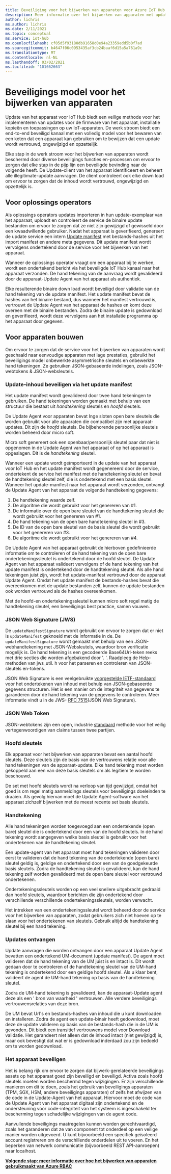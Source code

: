 ```yaml
---
title: Beveiliging voor het bijwerken van apparaten voor Azure IoT Hub | Microsoft Docs
description: Meer informatie over het bijwerken van apparaten met updates voor IoT Hub zorgt ervoor dat het apparaat veilig wordt bijgewerkt.
author: lichris
ms.author: lichris
ms.date: 2/11/2021
ms.topic: conceptual
ms.service: iot-hub
ms.openlocfilehash: cf05d5f93180db91658d0e94a23359edd5b0f7ad
ms.sourcegitcommit: b4647f06c0953435af3cb24baaf6d15a5a761a9c
ms.translationtype: MT
ms.contentlocale: nl-NL
ms.lasthandoff: 03/02/2021
ms.locfileid: "101662663"
---
```

# <a name="device-update-security-model"></a>Beveiligings model voor het bijwerken van apparaten

Update van het apparaat voor IoT Hub biedt een veilige methode voor het implementeren van updates voor de firmware van het apparaat, installatie kopieën en toepassingen op uw IoT-apparaten. De werk stroom biedt een end-to-end beveiligd kanaal met een volledig model voor het bewaren van een keten dat een apparaat kan gebruiken om te bewijzen dat een update wordt vertrouwd, ongewijzigd en opzettelijk.

Elke stap in de werk stroom voor het bijwerken van apparaten wordt beschermd door diverse beveiligings functies en-processen om ervoor te zorgen dat elke stap in de pijp lijn een beveiligde bevinding naar de volgende heeft. De Update-client van het apparaat identificeert en beheert alle illegitimate-update aanvragen. De client controleert ook elke down load om ervoor te zorgen dat de inhoud wordt vertrouwd, ongewijzigd en opzettelijk is.

## <a name="for-solution-operators"></a>Voor oplossings operators

Als oplossings operators updates importeren in hun update-exemplaar van het apparaat, uploadt en controleert de service de binaire update bestanden om ervoor te zorgen dat ze niet zijn gewijzigd of gewisseld door een kwaadwillende gebruiker. Nadat het apparaat is geverifieerd, genereert de update service een intern [Update manifest](./update-manifest.md) met bestands-hashes uit het import manifest en andere meta gegevens. Dit update manifest wordt vervolgens ondertekend door de service voor het bijwerken van het apparaat.

Wanneer de oplossings operator vraagt om een apparaat bij te werken, wordt een ondertekend bericht via het beveiligde IoT Hub kanaal naar het apparaat verzonden. De hand tekening van de aanvraag wordt gevalideerd door de apparaat-Update Agent van het apparaat als authentiek. 

Elke resulterende binaire down load wordt beveiligd door validatie van de hand tekening van de update manifest. Het update manifest bevat de hashes van het binaire bestand, dus wanneer het manifest vertrouwd is, vertrouwt de Update Agent van het apparaat de hashes en komt deze overeen met de binaire bestanden. Zodra de binaire update is gedownload en geverifieerd, wordt deze vervolgens aan het installatie programma op het apparaat door gegeven.

## <a name="for-device-builders"></a>Voor apparaten bouwen

Om ervoor te zorgen dat de service voor het bijwerken van apparaten wordt geschaald naar eenvoudige apparaten met lage prestaties, gebruikt het beveiligings model onbewerkte asymmetrische sleutels en onbewerkte hand tekeningen. Ze gebruiken JSON-gebaseerde indelingen, zoals JSON-webtokens & JSON-websleutels.

### <a name="securing-update-content-via-the-update-manifest"></a>Update-inhoud beveiligen via het update manifest

Het update manifest wordt gevalideerd door twee hand tekeningen te gebruiken. De hand tekeningen worden gemaakt met behulp van een structuur die bestaat uit *handtekening* sleutels en *hoofd* sleutels.

De Update Agent voor apparaten bevat Inge sloten open bare sleutels die worden gebruikt voor alle apparaten die compatibel zijn met apparaat-updates. Dit zijn de *hoofd* sleutels. De bijbehorende persoonlijke sleutels worden beheerd door micro soft.

Micro soft genereert ook een openbaar/persoonlijk sleutel paar dat niet is opgenomen in de Update Agent van het apparaat of op het apparaat is opgeslagen. Dit is de *handtekening* sleutel.

Wanneer een update wordt geïmporteerd in de update van het apparaat voor IoT Hub en het update manifest wordt gegenereerd door de service, ondertekent de service het manifest met de handtekening sleutel en bevat de handtekening sleutel zelf, die is ondertekend met een basis sleutel. Wanneer het update-manifest naar het apparaat wordt verzonden, ontvangt de Update Agent van het apparaat de volgende handtekening gegevens:

1. De handtekening waarde zelf.
2. De algoritme die wordt gebruikt voor het genereren van #1.
3. De informatie over de open bare sleutel van de handtekening sleutel die wordt gebruikt voor het genereren van #1.
4. De hand tekening van de open bare handtekening sleutel in #3.
5. De ID van de open bare sleutel van de basis sleutel die wordt gebruikt voor het genereren van #3.
6. De algoritme die wordt gebruikt voor het genereren van #4.

De Update Agent van het apparaat gebruikt de hierboven gedefinieerde informatie om te controleren of de hand tekening van de open bare ondertekeningssleutel is ondertekend door de hoofd sleutel. De Update Agent van het apparaat valideert vervolgens of de hand tekening van het update manifest is ondertekend door de handtekening sleutel. Als alle hand tekeningen juist zijn, wordt het update-manifest vertrouwd door de apparaat Update Agent. Omdat het update manifest de bestands-hashes bevat die overeenkomen met de update bestanden zelf, kunnen de update bestanden ook worden vertrouwd als de hashes overeenkomen.

Met de hoofd-en ondertekeningssleutel kunnen micro soft regel matig de handtekening sleutel, een beveiligings best practice, samen vouwen.

### <a name="json-web-signature-jws"></a>JSON Web Signature (JWS)

De `updateManifestSignature` wordt gebruikt om ervoor te zorgen dat er niet is `updateManifest` geknoeid met de informatie in de. De `updateManifestSignature` wordt gemaakt met behulp van een JSON-webhandtekening met JSON-Websleutels, waardoor bron verificatie mogelijk is. De hand tekening is een gecodeerde Base64Url-teken reeks met drie secties die worden afgebakend door '. '.  Raadpleeg de Help-methoden van jws_util. h voor het parseren en controleren van JSON-sleutels en-tokens.

JSON Web Signature is een veelgebruikte [voorgestelde IETF-standaard](https://tools.ietf.org/html/rfc7515) voor het ondertekenen van inhoud met behulp van JSON-gebaseerde gegevens structuren. Het is een manier om de integriteit van gegevens te garanderen door de hand tekening van de gegevens te controleren. Meer informatie vindt u in de JWS- [RFC 7515](https://www.rfc-editor.org/info/rfc7515)(JSON Web Signature).

### <a name="json-web-token"></a>JSON Web Token

JSON-webtokens zijn een open, industrie [standaard](https://tools.ietf.org/html/rfc7519) methode voor het veilig vertegenwoordigen van claims tussen twee partijen.

### <a name="root-keys"></a>Hoofd sleutels

Elk apparaat voor het bijwerken van apparaten bevat een aantal hoofd sleutels. Deze sleutels zijn de basis van de vertrouwens relatie voor alle hand tekeningen van de apparaat-update. Elke hand tekening moet worden gekoppeld aan een van deze basis sleutels om als legitiem te worden beschouwd.

De set met hoofd sleutels wordt na verloop van tijd gewijzigd, omdat het goed is om regel matig aanmeldings sleutels voor beveiligings doeleinden te draaien. Als gevolg hiervan moet de Update Agent-software van het apparaat zichzelf bijwerken met de meest recente set basis sleutels. 

### <a name="signatures"></a>Handtekening

Alle hand tekeningen worden toegevoegd aan een ondertekende (open bare) sleutel die is ondertekend door een van de hoofd sleutels. In de hand tekening wordt aangegeven welke basis sleutel is gebruikt voor het ondertekenen van de handtekening sleutel. 

Een update-agent van het apparaat moet hand tekeningen valideren door eerst te valideren dat de hand tekening van de ondertekende (open bare) sleutel geldig is, geldige en ondertekend door een van de goedgekeurde basis sleutels. Zodra de handtekening sleutel is gevalideerd, kan de hand tekening zelf worden gevalideerd met de open bare sleutel voor vertrouwd ondertekenen.

Ondertekeningssleutels worden op een veel snellere uitgebracht gedraaid dan hoofd sleutels, waardoor berichten die zijn ondertekend door verschillende verschillende ondertekeningssleutels, worden verwacht. 

Het intrekken van een ondertekeningssleutel wordt beheerd door de service voor het bijwerken van apparaten, zodat gebruikers zich niet hoeven op te slaan voor het ondertekenen van sleutels. Gebruik altijd de handtekening sleutel bij een hand tekening.

### <a name="receiving-updates"></a>Updates ontvangen

Update aanvragen die worden ontvangen door een apparaat Update Agent bevatten een ondertekend UM-document (update manifest). De agent moet valideren dat de hand tekening van de UM juist is en intact is. Dit wordt gedaan door te controleren of de handtekening sleutel van de UM-hand tekening is ondertekend door een geldige hoofd sleutel. Als u klaar bent, valideert de agent de UM-hand tekening op basis van de handtekening sleutel.

Zodra de UM-hand tekening is gevalideerd, kan de apparaat-Update agent deze als een ' bron van waarheid ' vertrouwen. Alle verdere beveiligings vertrouwensrelaties van deze bron. 

De UM bevat Url's en bestands-hashes van inhoud die u kunt downloaden en installeren. Zodra de agent een update-binair heeft gedownload, moet deze de update valideren op basis van de bestands-hash die in de UM is gevonden. Dit biedt een transitief vertrouwens model voor Download validatie. Het garandeert niet alleen dat de inhoud intact (niet gewijzigd) is, maar ook bevestigt dat wat er is gedownload inderdaad zou zijn bedoeld om te worden gedownload. 

### <a name="securing-the-device"></a>Het apparaat beveiligen

Het is belang rijk om ervoor te zorgen dat bijwerk-gerelateerde beveiligings assets op het apparaat goed zijn beveiligd en beveiligd. Activa zoals hoofd sleutels moeten worden beschermd tegen wijzigingen. Er zijn verschillende manieren om dit te doen, zoals het gebruik van beveiligings apparaten (TPM, SGX, HSM, andere beveiligings apparaten) of zelfs het afwijzen van de code in de Update-Agent van het apparaat. Hiervoor moet de code van de Update Agent van het apparaat digitaal zijn ondertekend en de ondersteuning voor code-integriteit van het systeem is ingeschakeld ter bescherming tegen schadelijke wijzigingen van de agent code.

Aanvullende beveiligings maatregelen kunnen worden gerechtvaardigd, zoals het garanderen dat ze van component tot onderdeel op een veilige manier worden uitgevoerd. U kunt bijvoorbeeld een specifiek geïsoleerd account registreren om de verschillende onderdelen uit te voeren. En het beperken van netwerk communicatie (bijvoorbeeld REST API-aanroepen) naar localhost.

**[Volgende stap: meer informatie over hoe het bijwerken van apparaten gebruikmaakt van Azure RBAC](.\device-update-control-access.md)**